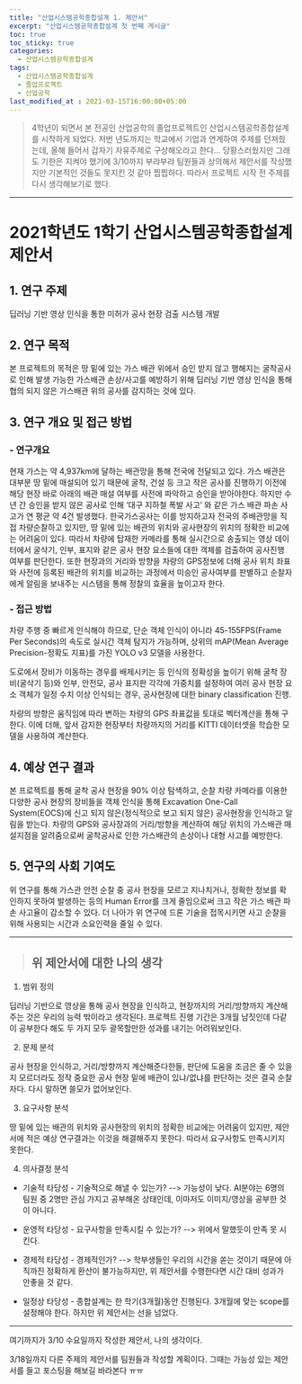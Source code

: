 ```yaml
---
title: "산업시스템공학종합설계 1. 제안서"
excerpt: "산업시스템공학종합설계 첫 번째 게시글"
toc: true
toc_sticky: true
categories:
  - 산업시스템공학종합설계
tags:
  - 산업시스템공학종합설계
  - 졸업프로젝트
  - 산업공학
last_modified_at : 2021-03-15T16:00:00+05:00
---
```


> 4학년이 되면서 본 전공인 산업공학의 졸업프로젝트인 산업시스템공학종합설계를 시작하게 되었다. 저번 년도까지는 학교에서 기업과 연계하여 주제를 던져줬는데, 올해 들어서 갑자기 자유주제로 구상해오라고 한다... 당황스러웠지만 그래도 기한은 지켜야 했기에 3/10까지 부랴부랴 팀원들과 상의해서 제안서를 작성했지만 기본적인 것들도 못지킨 것 같아 찝찝하다. 따라서 프로젝트 시작 전 주제를 다시 생각해보기로 했다.

* * *

# 2021학년도 1학기 산업시스템공학종합설계 제안서

## 1. 연구 주제

 딥러닝 기반 영상 인식을 통한 미허가 공사 현장 검출 시스템 개발 
 
## 2. 연구 목적

 본 프로젝트의 목적은 땅 밑에 있는 가스 배관 위에서 승인 받지 않고 행해지는 굴착공사로 인해 발생 가능한 가스배관 손상/사고를 예방하기 위해 딥러닝 기반 영상 인식을 통해 협의 되지 않은 가스배관 위의 공사를 감지하는 것에 있다.
 
## 3. 연구 개요 및 접근 방법

### - 연구개요

 현재 가스는 약 4,937km에 달하는 배관망을 통해 전국에 전달되고 있다. 가스 배관은 대부분 땅 밑에 매설되어 있기 때문에 굴착, 건설 등 크고 작은 공사를 진행하기 이전에 해당 현장 바로 아래의 배관 매설 여부를 사전에 파악하고 승인을 받아야한다. 하지만 수년 간 승인을 받지 않은 공사로 인해 ‘대구 지하철 폭발 사고’ 와 같은 가스 배관 파손 사고가  연 평균 약 4건 발생했다. 한국가스공사는 이를 방지하고자 전국의 주배관망을 직접 차량순찰하고 있지만, 땅 밑에 있는 배관의 위치와 공사현장의 위치의 정확한 비교에는 어려움이 있다. 따라서 차량에 탑재한 카메라를 통해 실시간으로 송출되는 영상 데이터에서 굴삭기, 인부, 표지와 같은 공사 현장 요소들에 대한 객체를 검출하여 공사진행 여부를 판단한다. 또한 현장과의 거리와 방향을 차량의 GPS정보에 더해 공사 위치 좌표와 사전에 등록된 배관의 위치를 비교하는 과정에서 미승인 공사여부를 판별하고 순찰자에게 알림을 보내주는 시스템을 통해 정찰의 효율을 높이고자 한다. 
 
### - 접근 방법

 차량 주행 중 빠르게 인식해야 하므로, 단순 객체 인식이 아니라 45-155FPS(Frame Per Seconds)의 속도로 실시간 객체 탐지가 가능하며, 상위의 mAP(Mean Average Precision-정확도 지표)를 가진 YOLO v3 모델을 사용한다.

 도로에서 장비가 이동하는 경우를 배제시키는 등 인식의 정확성을 높이기 위해 굴착 장비(굴삭기 등)와 인부, 안전모, 공사 표지판 각각에 가중치를 설정하여 여러 공사 현장 요소 객체가 일정 수치 이상 인식되는 경우, 공사현장에 대한 binary classification 진행.

 차량의 방향은 움직임에 따라 변하는 차량의 GPS 좌표값을 토대로 벡터계산을 통해 구한다. 이에 더해, 앞서 감지한 현장부터 차량까지의 거리를 KITTI 데이터셋을 학습한 모델을 사용하여 계산한다. 
 
## 4. 예상 연구 결과

 본 프로젝트를 통해 굴착 공사 현장을 90% 이상 탐색하고, 순찰 차량 카메라를 이용한 다양한 공사 현장의 장비들을 객체 인식을 통해 Excavation One-Call System(EOCS)에 신고 되지 않은(정식적으로 보고 되지 않은) 공사현장을 인식하고 알림을 받는다. 차량의 GPS와 공사장과의 거리/방향을 계산하여 해당 위치의 가스배관 매설지점을 알려줌으로써 굴착공사로 인한 가스배관의 손상이나 대형 사고를 예방한다.
 
## 5. 연구의 사회 기여도 

 위 연구를 통해 가스관 안전 순찰 중 공사 현장을 모르고 지나치거나, 정확한 정보를 확인하지 못하여 발생하는 등의 Human Error를 크게 줄임으로써 크고 작은 가스 배관 파손 사고율이 감소할 수 있다. 더 나아가 위 연구에 드론 기술을 접목시키면 사고 순찰을 위해 사용되는 시간과 소요인력을 줄일 수 있다.
 
* * *

 
> ## 위 제안서에 대한 나의 생각

1. 범위 정의

 딥러닝 기반으로 영상을 통해 공사 현장을 인식하고, 현장까지의 거리/방향까지 계산해주는 것은 우리의 능력 밖이라고 생각된다. 프로젝트 진행 기간은 3개월 남짓인데 다같이 공부한다 해도 두 가지 모두 괄목할만한 성과를 내기는 어려워보인다.
 
2. 문제 분석
 
 공사 현장을 인식하고, 거리/방향까지 계산해준다한들, 판단에 도움을 조금은 줄 수 있을지 모르더라도 정작 중요한 공사 현장 밑에 배관이 있냐/없냐를 판단하는 것은 결국 순찰자다. 다시 말하면 쓸모가 없어보인다.
 
3. 요구사항 분석

 땅 밑에 있는 배관의 위치와 공사현장의 위치의 정확한 비교에는 어려움이 있지만, 제안서에 적은 예상 연구결과는 이것을 해결해주지 못한다. 따라서 요구사항도 만족시키지 못한다.
 
4. 의사결정 분석
 
* 기술적 타당성 - 기술적으로 해낼 수 있는가? --> 가능성이 낮다. AI분야는 6명의 팀원 중 2명만 관심 가지고 공부해온 상태인데, 이마저도 이미지/영상을 공부한 것이 아니다. 

* 운영적 타당성 - 요구사항을 만족시킬 수 있는가? --> 위에서 말했듯이 만족 못 시킨다. 
 
* 경제적 타당성 - 경제적인가? --> 학부생들인 우리의 시간을 쏟는 것이기 때문에 아직까진 정확하게 환산이 불가능하지만, 위 제안서를 수행한다면 시간 대비 성과가 안좋을 것 같다.
 
* 일정상 타당성 - 종합설계는 한 학기(3개월)동안 진행된다. 3개월에 맞는 scope를 설정해야 한다. 하지만 위 제안서는 선을 넘었다.

- - -

여기까지가 3/10 수요일까지 작성한 제안서, 나의 생각이다.  

3/18일까지 다른 주제의 제안서를 팀원들과 작성할 계획이다. 그때는 가능성 있는 제안서를 들고 포스팅을 해보길 바라본다 ㅠㅠ

